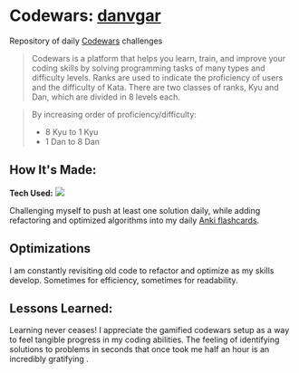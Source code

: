 # Codewars: [danvgar](https://www.codewars.com/users/danvgar)
Repository of daily [Codewars](https://www.codewars.com/) challenges
        
> Codewars is a platform that helps you learn, train, and improve your coding skills by solving programming tasks of many types and difficulty levels. Ranks are used to indicate the proficiency of users and the difficulty of Kata. There are two classes of ranks, Kyu and Dan, which are divided in 8 levels each. 

>By increasing order of proficiency/difficulty:
> * 8 Kyu to 1 Kyu
> * 1 Dan to 8 Dan

## How It's Made:

**Tech Used:** <img src="https://cdn.jsdelivr.net/gh/devicons/devicon/icons/javascript/javascript-plain.svg" />

Challenging myself to push at least one solution daily, while adding refactoring and optimized algorithms into my daily [Anki flashcards](https://apps.ankiweb.net/).

## Optimizations

I am constantly revisiting old code to refactor and optimize as my skills develop. Sometimes for efficiency, sometimes for readability. 

## Lessons Learned:

Learning never ceases! I appreciate the gamified codewars setup as a way to feel tangible progress in my coding abilities. The feeling of identifying solutions to problems in seconds that once took me half an hour is an incredibly gratifying .